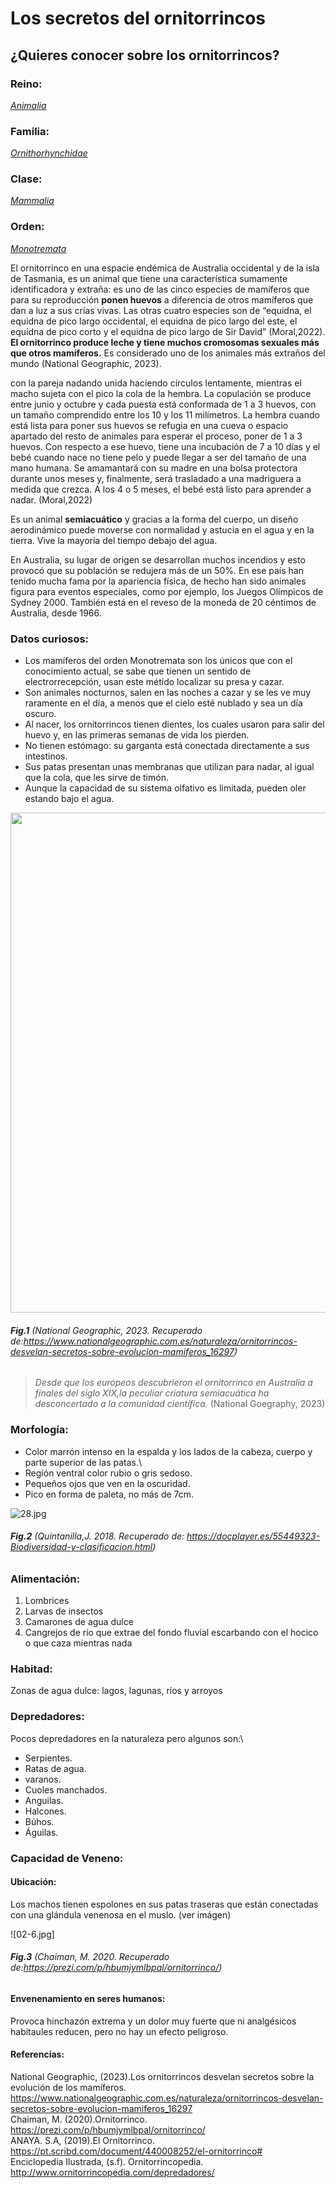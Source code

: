 # __Los secretos del ornitorrincos__

## ¿Quieres conocer sobre los ornitorrincos?
### Reino:
[*Animalia*](https://es.wikipedia.org/wiki/Animalia)

### Familia:
[*Ornithorhynchidae*](https://es.wikipedia.org/wiki/Ornithorhynchidae)

### Clase:
[*Mammalia*](https://es.wikipedia.org/wiki/Mammalia)

### Orden:
[*Monotremata*](https://es.wikipedia.org/wiki/Monotremata)

El ornitorrinco en una espacie endémica de Australia occidental y de la isla de Tasmania, es un animal que tiene una característica sumamente identificadora y extraña: es uno de las cinco especies de mamíferos que para su reproducción **ponen huevos** a diferencia de otros mamíferos que dan a luz a sus crías vivas. Las otras cuatro especies son de “equidna, el equidna de pico largo occidental, el equidna de pico largo del este, el equidna de pico corto y el equidna de pico largo de Sir David” (Moral,2022). **El ornitorrinco produce leche y tiene muchos cromosomas sexuales más que otros mamíferos.** Es considerado uno de los animales más extraños del mundo (National Geographic, 2023).

con la pareja nadando unida haciendo círculos lentamente, mientras el macho sujeta con el pico la cola de la hembra. La copulación se produce entre junio y octubre y cada puesta está conformada de 1 a 3 huevos, con un tamaño comprendido entre los 10 y los 11 milímetros. La hembra cuando está lista para poner sus huevos se refugia en una cueva o espacio apartado del resto de animales para esperar el proceso, poner de 1 a 3 huevos. Con respecto a ese huevo, tiene una incubación de 7 a 10 días y el bebé cuando nace no tiene pelo y puede llegar a ser del tamaño de una mano humana. Se amamantará con su madre en una bolsa protectora durante unos meses y, finalmente, será trasladado a una madriguera a medida que crezca. A los 4 o 5 meses, el bebé está listo para aprender a nadar. (Moral,2022)

Es un animal **semiacuático** y gracias a la forma del cuerpo, un diseño aerodinámico puede moverse con normalidad y astucia en el agua y en la tierra. Vive la mayoría del tiempo debajo del agua.

En Australia, su lugar de origen se desarrollan muchos incendios y esto provocó que su población se redujera más de un 50%. En ese país han tenido mucha fama por la apariencia física, de hecho han sido animales figura para eventos especiales, como por ejemplo, los Juegos Olímpicos de Sydney 2000. También está en el reveso de la moneda de 20 céntimos de Australia, desde 1966.

### Datos curiosos:
- Los mamíferos del orden Monotremata son los únicos que con el conocimiento actual, se sabe que tienen un sentido de electrorrecepción, usan este métido localizar su presa y cazar.
- Son animales nocturnos, salen en las noches a cazar y se les ve muy raramente en el día, a menos que el cielo esté nublado y sea un día oscuro.
- Al nacer, los ornitorrincos tienen dientes, los cuales usaron para salir del huevo y, en las primeras semanas de vida los pierden.
- No tienen estómago: su garganta está conectada directamente a sus intestinos.
- Sus patas presentan unas membranas que utilizan para nadar, al igual que la cola, que les sirve de timón.
- Aunque la capacidad de su sistema olfativo es limitada, pueden oler estando bajo el agua.


<img src="https://www.nationalgeographic.com.es/medio/2021/02/02/el-ornitorrinco-es-una-de-las-criaturas-mas-raras-del-mundo-aunque-es-un-mamifero-pone-huevos-y-amamanta-a-sus-crias-pero-no-tienen-mamas_63ec063d_1280x917.jpg" width="800">

###### **Fig.1** (National Geographic, 2023. Recuperado de:https://www.nationalgeographic.com.es/naturaleza/ornitorrincos-desvelan-secretos-sobre-evolucion-mamiferos_16297)

>_Desde que los europeos descubrieron el ornitorrinco en Australia a finales del siglo XIX,la peculiar criatura semiacuática ha desconcertado a la comunidad científica._
> (National Goegraphy, 2023)

### Morfología:
- Color marrón intenso en la espalda y los lados de la cabeza, cuerpo y parte superior de las patas.\
- Región ventral color rubio o gris sedoso.
- Pequeños ojos que ven en la oscuridad.
- Pico en forma de paleta, no más de 7cm.


![28.jpg](https://docplayer.es/docs-images/66/55449323/images/28-3.jpg)

###### **Fig.2** (Quintanilla,J. 2018. Recuperado de: https://docplayer.es/55449323-Biodiversidad-y-clasificacion.html)

### Alimentación:
1. Lombrices 
2. Larvas de insectos 
3. Camarones de agua dulce
4. Cangrejos de río que extrae del fondo fluvial escarbando con el hocico o que caza mientras nada

### Habitad:
Zonas de agua dulce: lagos, lagunas, ríos y arroyos

### Depredadores:
Pocos depredadores en la naturaleza pero algunos son:\

- Serpientes.
- Ratas de agua.
- varanos.
- Cuoles manchados.
- Anguilas.
- Halcones.
- Búhos.
- Águilas.

### Capacidad de Veneno:
#### Ubicación:
Los machos tienen espolones en sus patas traseras que están conectadas con una glándula venenosa en el muslo. (ver imágen) 

![02-6.jpg] 

###### **Fig.3** (Chaiman, M. 2020. Recuperado de:https://prezi.com/p/hbumjymlbpal/ornitorrinco/)

#### Envenenamiento en seres humanos:
Provoca hinchazón extrema y un dolor muy fuerte que ni analgésicos habitaules reducen, pero no hay un efecto peligroso.




#### Referencias:
National Geographic, (2023).Los ornitorrincos desvelan secretos sobre la evolución de los mamíferos. https://www.nationalgeographic.com.es/naturaleza/ornitorrincos-desvelan-secretos-sobre-evolucion-mamiferos_16297 \
Chaiman, M. (2020).Ornitorrinco. https://prezi.com/p/hbumjymlbpal/ornitorrinco/ \
ANAYA. S.A, (2019).El Ornitorrinco. https://pt.scribd.com/document/440008252/el-ornitorrinco# \
Enciclopedia Ilustrada, (s.f). Ornitorrincopedia. http://www.ornitorrincopedia.com/depredadores/ 
